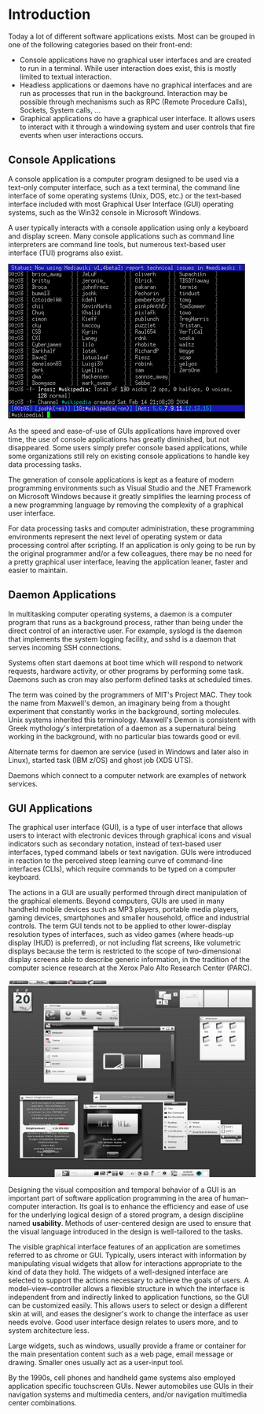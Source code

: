 <!-- toc -->

# Introduction

Today a lot of different software applications exists. Most can be grouped in one of the following categories based on their front-end:

* Console applications have no graphical user interfaces and are created to run in a terminal. While user interaction does exist, this is mostly limited to textual interaction.
* Headless applications or daemons have no graphical interfaces and are run as processes that run in the background. Interaction may be possible through mechanisms such as RPC (Remote Procedure Calls), Sockets, System calls, ...
* Graphical applications do have a graphical user interface. It allows users to interact with it through a windowing system and user controls that fire events when user interactions occurs.

## Console Applications
A console application is a computer program designed to be used via a text-only computer interface, such as a text terminal, the command line interface of some operating systems (Unix, DOS, etc.) or the text-based interface included with most Graphical User Interface (GUI) operating systems, such as the Win32 console in Microsoft Windows.

A user typically interacts with a console application using only a keyboard and display screen. Many console applications such as command line interpreters are command line tools, but numerous text-based user interface (TUI) programs also exist.

![A console application](img/console_app.png)

As the speed and ease-of-use of GUIs applications have improved over time, the use of console applications has greatly diminished, but not disappeared. Some users simply prefer console based applications, while some organizations still rely on existing console applications to handle key data processing tasks.

The generation of console applications is kept as a feature of modern programming environments such as Visual Studio and the .NET Framework on Microsoft Windows because it greatly simplifies the learning process of a new programming language by removing the complexity of a graphical user interface.

For data processing tasks and computer administration, these programming environments represent the next level of operating system or data processing control after scripting. If an application is only going to be run by the original programmer and/or a few colleagues, there may be no need for a pretty graphical user interface, leaving the application leaner, faster and easier to maintain.

## Daemon Applications

In multitasking computer operating systems, a daemon is a computer program that runs as a background process, rather than being under the direct control of an interactive user. For example, syslogd is the daemon that implements the system logging facility, and sshd is a daemon that serves incoming SSH connections.

Systems often start daemons at boot time which will respond to network requests, hardware activity, or other programs by performing some task. Daemons such as cron may also perform defined tasks at scheduled times.

The term was coined by the programmers of MIT's Project MAC. They took the name from Maxwell's demon, an imaginary being from a thought experiment that constantly works in the background, sorting molecules. Unix systems inherited this terminology. Maxwell's Demon is consistent with Greek mythology's interpretation of a daemon as a supernatural being working in the background, with no particular bias towards good or evil.

Alternate terms for daemon are service (used in Windows and later also in Linux), started task (IBM z/OS) and ghost job (XDS UTS).

Daemons which connect to a computer network are examples of network services.

## GUI Applications

The graphical user interface (GUI), is a type of user interface that allows users to interact with electronic devices through graphical icons and visual indicators such as secondary notation, instead of text-based user interfaces, typed command labels or text navigation. GUIs were introduced in reaction to the perceived steep learning curve of command-line interfaces (CLIs), which require commands to be typed on a computer keyboard.

The actions in a GUI are usually performed through direct manipulation of the graphical elements. Beyond computers, GUIs are used in many handheld mobile devices such as MP3 players, portable media players, gaming devices, smartphones and smaller household, office and industrial controls. The term GUI tends not to be applied to other lower-display resolution types of interfaces, such as video games (where heads-up display (HUD) is preferred), or not including flat screens, like volumetric displays because the term is restricted to the scope of two-dimensional display screens able to describe generic information, in the tradition of the computer science research at the Xerox Palo Alto Research Center (PARC).

![Fancy GUI application](img/fancy_gui.png)

Designing the visual composition and temporal behavior of a GUI is an important part of software application programming in the area of human–computer interaction. Its goal is to enhance the efficiency and ease of use for the underlying logical design of a stored program, a design discipline named **usability**. Methods of user-centered design are used to ensure that the visual language introduced in the design is well-tailored to the tasks.

The visible graphical interface features of an application are sometimes referred to as chrome or GUI. Typically, users interact with information by manipulating visual widgets that allow for interactions appropriate to the kind of data they hold. The widgets of a well-designed interface are selected to support the actions necessary to achieve the goals of users. A model–view–controller allows a flexible structure in which the interface is independent from and indirectly linked to application functions, so the GUI can be customized easily. This allows users to select or design a different skin at will, and eases the designer's work to change the interface as user needs evolve. Good user interface design relates to users more, and to system architecture less.

Large widgets, such as windows, usually provide a frame or container for the main presentation content such as a web page, email message or drawing. Smaller ones usually act as a user-input tool.

By the 1990s, cell phones and handheld game systems also employed application specific touchscreen GUIs. Newer automobiles use GUIs in their navigation systems and multimedia centers, and/or navigation multimedia center combinations.
